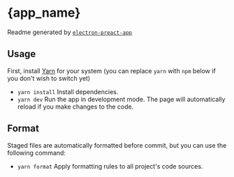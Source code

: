# {app_name}

Readme generated by [`electron-preact-app`](https://github.com/btzr-io/electron-preact-app)

## Usage

First, install [Yarn](https://github.com/yarnpkg/yarn) for your system (you can replace `yarn` with `npm` below if you don't wish to switch yet)

* `yarn install` Install dependencies.
* `yarn dev` Run the app in development mode. The page will automatically reload if you make changes to the code.

## Format

Staged files are automatically formatted before commit, but you can use the following command:

* `yarn format` Apply formatting rules to all project's code sources.
